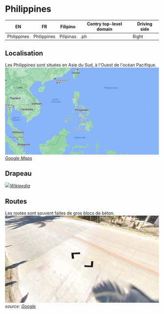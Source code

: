 # Philippines

EN | FR | Filipino | Contry top-level domain | Driving side
--- | --- | --- | --- | ---
Philippines | Philippines | Pilipinas | .ph | Right

## Localisation

Les Philippines sont situées en Asie du Sud, à l'Ouest de l'océan Pacifique.
<img src="src/ph002.jpg" width="640">
*[Google Maps](https://www.google.com/maps)*

## Drapeau

<img src="https://upload.wikimedia.org/wikipedia/commons/thumb/9/99/Flag_of_the_Philippines.svg/1920px-Flag_of_the_Philippines.svg.png" width="640">*[Wikipedia](https://en.wikipedia.org/wiki/Philippines)*

## Routes

Les routes sont souvent faites de gros blocs de béton.  
<img src="src/ph001.jpg" width="640">
*source: [Google](https://earth.google.com/web)*
